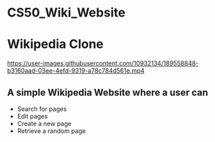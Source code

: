 # CS50_Wiki_Website
<h1>Wikipedia Clone</h1>


https://user-images.githubusercontent.com/10932134/189558848-b3160aad-03ee-4efd-9319-a78c784d561e.mp4

## A simple Wikipedia Website where a user can

- Search for pages
- Edit pages
- Create a new page
- Retrieve a random page
